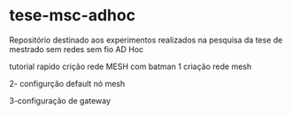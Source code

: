 # tese-msc-adhoc
Repositório destinado aos experimentos realizados na pesquisa da tese de mestrado sem redes sem fio AD Hoc


tutorial rapido crição rede MESH com batman
1 criação rede mesh





2- configurção default nó mesh


3-configuração de gateway
